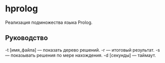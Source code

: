 # hprolog

Реализация подмножества языка Prolog.

## Руководство

-t [имя_файла] — показать дерево решений.
-r — итоговый результат.
-s — показывать решения по мере нахождения.
-d [секунды] — таймаут.


